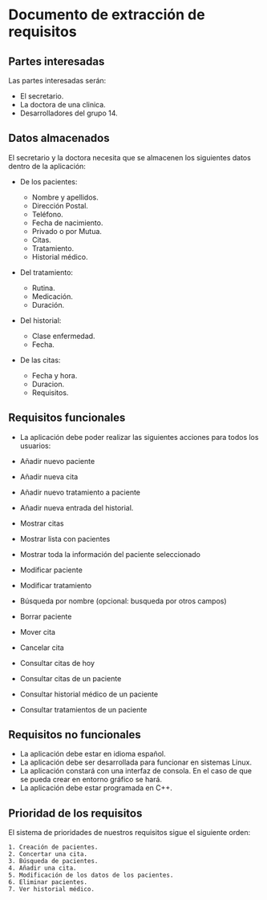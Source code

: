 # Documento de extracción de requisitos
## Partes interesadas

Las partes interesadas serán:
- El secretario.
- La doctora de una clinica.
- Desarrolladores del grupo 14.

## Datos almacenados

El secretario y la doctora necesita que se almacenen los siguientes datos dentro de la aplicación:

- De los pacientes: 
  * Nombre y apellidos.
  * Dirección Postal.
  * Teléfono.
  * Fecha de nacimiento.
  * Privado o por Mutua.
  * Citas.
  * Tratamiento.
  * Historial médico.
  
- Del tratamiento:
  * Rutina.
  * Medicación.
  * Duración.
  
- Del historial: 
  * Clase enfermedad.
  * Fecha.
  
- De las citas:
  * Fecha y hora.
  * Duracion.
  * Requisitos.
  
## Requisitos funcionales

  * La aplicación debe poder realizar las siguientes acciones para todos los usuarios:

  * Añadir nuevo paciente
  * Añadir nueva cita
  * Añadir nuevo tratamiento a paciente
  * Añadir nueva entrada del historial.
  * Mostrar citas
  * Mostrar lista con pacientes
  * Mostrar toda la información del paciente seleccionado
  * Modificar paciente
  * Modificar tratamiento
  * Búsqueda por nombre (opcional: busqueda por otros campos)
  * Borrar paciente
  * Mover cita
  * Cancelar cita
  * Consultar citas de hoy
  * Consultar citas de un paciente
  * Consultar historial médico de un paciente
  * Consultar tratamientos de un paciente

  
  

## Requisitos no funcionales
  * La aplicación debe estar en idioma español.
  * La aplicación debe ser desarrollada para funcionar en sistemas Linux.
  * La aplicación constará con una interfaz de consola. En el caso de que se pueda crear en entorno gráfico se hará.
  * La aplicación debe estar programada en C++.

## Prioridad de los requisitos
  El sistema de prioridades de nuestros requisitos sigue el siguiente orden:

    1. Creación de pacientes.
    2. Concertar una cita.
    3. Búsqueda de pacientes.
    4. Añadir una cita.
    5. Modificación de los datos de los pacientes.
    6. Eliminar pacientes.
    7. Ver historial médico.


    

